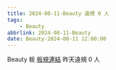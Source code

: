 ```yaml
---
title: 2024-08-11-Beauty 違規 0 人
tags:
    - Beauty
abbrlink: 2024-08-11-Beauty
date: Beauty-2024-08-11 12:00:00
---
```

Beauty 板 [板規連結](https://www.ptt.cc/bbs/Beauty/M.1630069980.A.84B.html)
昨天違規 0 人
